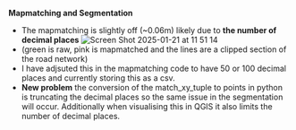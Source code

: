 **Mapmatching and Segmentation**
- The mapmatching is slightly off (~0.06m) likely due to **the number of decimal places** ![Screen Shot 2025-01-21 at 11 51 14](https://github.com/user-attachments/assets/5fcfdf71-bc2b-4042-b8dd-0b9eed71708d)
- (green is raw, pink is mapmatched and the lines are a clipped section of the road network)
- I have adjsuted this in the mapmatching code to have 50 or 100 decimal places and currently storing this as a csv.
- **New problem** the conversion of the match_xy_tuple to points in python is truncating the decimal places so the same issue in the segmentation will occur. Additionally when visualising this in QGIS it also limits the number of decimal places.
